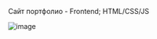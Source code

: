 Сайт портфолио - Frontend; HTML/CSS/JS

![image](https://github.com/user-attachments/assets/b55c1374-22e2-48e4-8e97-f785e2b3e3b9)
